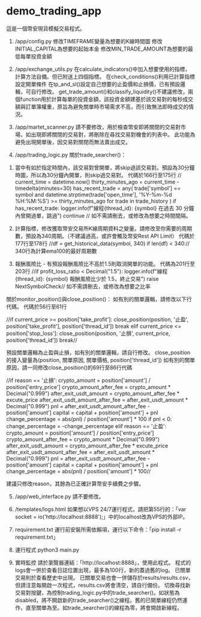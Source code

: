 # demo_trading_app
這是一個幣安現貨模擬交易程式。

1. /app/config.py
修改TIMEFRAME變量為想要的K線時間圖
修改INITIAL_CAPITAL為想要的起始本金
修改MIN_TRADE_AMOUNT為想要的最低每單投資金額

2. /app/exchange_utils.py
在calculate_indicators()中加入想要使用的指標，計算方法自備。但已附送上四個指標。
在check_conditions()利用已計算指標設定開單條件
在tp_and_sl()設定自己想要的止盈價和止損價，已有預設邏輯，可自行修改。
get_trade_amount()和classify_liquidity()不建議修改，兩個function用於計算每單的投資金額，該投資金額建基於該交易對的每秒成交額與訂單簿權重，原旨為避免關單時市場需求不高，而引致無法即時成交的情況。

3. /app/martet_scanner.py
請不要修改，用於檢查幣安即將關閉的交易對市場，如出現即將關閉的交易對，將刪除在尋找交易對機會的列表中。
此功能為避免出現開單後，因交易對關閉而無法賣出成交。

4. /app/trading_logic.py
關於trade_searcher()：
1) 當中有如於指定時間內，該交易對曾開單，將skip過該交易對。預設為30分鐘時圖，所以為30分鐘內開單，則skip過交易對。
代碼於166行至175行
// current_time = datetime.now()
thirty_minutes_ago = current_time - timedelta(minutes=30)
has_recent_trade = any(
    trade['symbol'] == symbol and 
    datetime.strptime(trade['open_time'], '%Y-%m-%d %H:%M:%S') >= thirty_minutes_ago
    for trade in trade_history
)
if has_recent_trade:
    logger.info(f"線程{thread_id}: {symbol} 在過去 30 分鐘內曾開過單，跳過")
    continue //
如不需請刪去，或修改為想要之時間間隔。

2) 計算指標，修改獲取幣安交易所K線周期資料之變量。請修改至你需要的周期數，預設為340周期。（不建議過高，或許會觸及幣安Rest API Limit）
代碼於177行至178行
//df = get_historical_data(symbol, 340)
if len(df) < 340://
340行為計算ema100的最好周期數

3) 報酬風險比 - 有預設報酬風險比不高於1.5則取消開單的功能。
代碼為201行至203行
//if profit_loss_ratio < Decimal("1.5"):
logger.info(f"線程{thread_id}: {symbol} 報酬風險比少於 1.5，終止交易")
raise NextSymbolCheck//
如不需請刪去，或修改為想要之比率

關於monitor_position()與close_position()：
如有別的關單邏輯，請修改以下行代碼。
代碼於56行至61行

//if current_price >= position['take_profit']:
close_position(position, '止盈', position['take_profit'], position['thread_id'])
break
elif current_price <= position['stop_loss']:
close_position(position, '止損', current_price, position['thread_id'])
break//

預設關單邏輯為止盈與止損，如有別的關單邏輯，請自行修改。
close_position的接入變量為(position, 關單原因, 關單價格, position['thread_id'])
如有別的關單原因，請一同修改close_position()的69行至86行代碼

//if reason == '止損':
crypto_amount = position['amount'] / position['entry_price']
crypto_amount_after_fee = crypto_amount * Decimal("0.999")
after_exit_usdt_amount = crypto_amount_after_fee * excute_price
after_exit_usdt_amount_after_fee = after_exit_usdt_amount * Decimal("0.999")
pnl = after_exit_usdt_amount_after_fee - position['amount']
capital = capital + position['amount'] + pnl
change_percentage = abs(pnl) / position['amount'] * 100
if pnl < 0:
change_percentage = -change_percentage
elif reason == '止盈':
crypto_amount = position['amount'] / position['entry_price']
crypto_amount_after_fee = crypto_amount * Decimal("0.999")
after_exit_usdt_amount = crypto_amount_after_fee * excute_price
after_exit_usdt_amount_after_fee = after_exit_usdt_amount * Decimal("0.999")
pnl = after_exit_usdt_amount_after_fee - position['amount']
capital = capital + position['amount'] + pnl
change_percentage = abs(pnl) / position['amount'] * 100//

建議只修改reason，其餘為已正確計算幣安手續費之步驟。

5. /app/web_interface.py
請不要修改。

6. /templates/logs.html
如果想以VPS 24/7運行程式，請把第55行的：「var socket = io('http://localhost:8888');」中的localhost改為VPS的外部IP。

7. requirement.txt
運行前安裝所需依賴項，運行以下命令：「pip install -r requirement.txt」

8. 運行程式
python3 main.py

9. 實時監控
請於瀏覽器連結：「http://localhost:8888」，使用此程式。
程式的logs會一併於查看日誌位置出現，最多為100行，新的蓋過舊的log。
已關單交易則於查看歷史中出現。
已關單交易也會一併儲存於results/results.csv，但請注意每開啟一次程式，results.csv將會清空，請自行備份。
切換尋找新交易對按鍵，為控制trading_logic.py中的trade_searcher()。如狀態為disabled，將不開啟新的trade_searcher()之線程。舊的已開單線程仍然運作，直至關單為至。如trade_searcher()的線程為零，將會開啟新線程。

